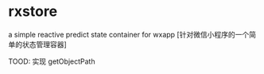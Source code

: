 # rxstore
a simple reactive predict state container for wxapp [针对微信小程序的一个简单的状态管理容器]


TOOD: 实现 getObjectPath
